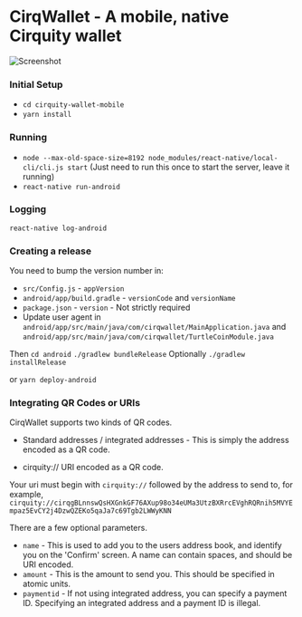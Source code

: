 # CirqWallet - A mobile, native Cirquity wallet

![Screenshot](https://user-images.githubusercontent.com/44407420/77001404-2eb7ec00-695a-11ea-8cf4-c125269336b1.png)

### Initial Setup

* `cd cirquity-wallet-mobile`
* `yarn install`

### Running

* `node --max-old-space-size=8192 node_modules/react-native/local-cli/cli.js start` (Just need to run this once to start the server, leave it running)
* `react-native run-android`

### Logging

`react-native log-android`

### Creating a release

You need to bump the version number in:

* `src/Config.js` - `appVersion`
* `android/app/build.gradle` - `versionCode` and `versionName`
* `package.json` - `version` - Not strictly required
* Update user agent in `android/app/src/main/java/com/cirqwallet/MainApplication.java` and `android/app/src/main/java/com/cirqwallet/TurtleCoinModule.java`

Then
`cd android`
`./gradlew bundleRelease`
Optionally
`./gradlew installRelease`

or `yarn deploy-android`

### Integrating QR Codes or URIs

CirqWallet supports two kinds of QR codes.

* Standard addresses / integrated addresses - This is simply the address encoded as a QR code.

* cirquity:// URI encoded as a QR code.

Your uri must begin with `cirquity://` followed by the address to send to, for example, `cirquity://cirqgBLnnswQsHXGnkGF76AXup98o34eUMa3UtzBXRrcEVghRQRnih5MVYEmpaz5EvCY2j4DzwQZEKo5qaJa7c69Tgb2LWWyKNN`

There are a few optional parameters.

* `name` - This is used to add you to the users address book, and identify you on the 'Confirm' screen. A name can contain spaces, and should be URI encoded.
* `amount` - This is the amount to send you. This should be specified in atomic units.
* `paymentid` - If not using integrated address, you can specify a payment ID. Specifying an integrated address and a payment ID is illegal.
